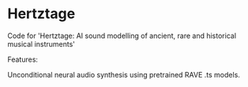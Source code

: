 # Hertztage
Code for 'Hertztage: AI sound modelling of ancient, rare and historical musical instruments'

Features:

Unconditional neural audio synthesis using pretrained RAVE .ts models.
